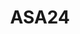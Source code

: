 ---
layout: work
permalink: /project/asa24
keyword: work
title: ASA24
title-long: Automated Self-Administered Recall System (ASA24)
logo: /img/asa24/asa24-logo.png
logo-alt: ASA24 logo
hero: /img/asa24/asa24-hero.jpg
hero-alt: Photo of an empty plate, fork, and knife on a wooden table
funding: HHS, NIH, NCI, and USA.gov
year: 2013&ndash;2016
link: https://asa24.nci.nih.gov/demo/
link-print: asa24.nci.nih.gov (ASA24 2016)
role-1: Brand Strategist
role-2: UX Designer
role-3: Front-End Developer
two-1: /img/asa24/asa24-ipad-1.png
two-1-alt: ASA24 My Food & Drinks dashboard on iPad
two-2: /img/asa24/asa24-ipad-2.png
two-2-alt: ASA24 Details pass on iPad
bio-1: We worked with the National Cancer Institute and Westat on this multi-year project to overhaul an online dietary recall that supports the research of hundreds of studies every year.
bio-2: Researchers studying the link between cancer and diet are able to set up studies and their participants are able to utilize the online experience (AMPM methodology) to document their food choices. This iteration of ASA24 took the project from an antiquated, non-responsive Silverlight version into one written in Angular, with a clean, tablet-first design, 508 compliancy, and RESTful API. 
bio-3: I was the front-end developer and UX designer on this project. I worked closely with our team&mdash;project manager, information architect, and developer&mdash;as well as weekly sprint meetings with the client to map out how this project would evolve from a technical point of view, all while advocating for strong visual and content strategies.
three: /img/asa24/asa24-desktop.png
three-alt: ASA24 home page on a desktop
colorClass: asa24
---